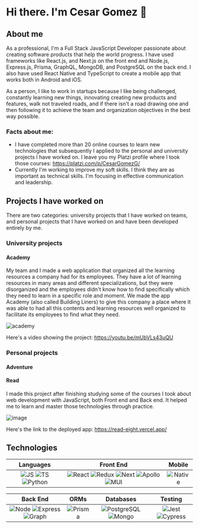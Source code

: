# Hi there. I'm Cesar Gomez 👋

## About me
As a professional, I'm a Full Stack JavaScript Developer passionate about creating software products that help the world progress. I have used frameworks like React.js, and Next.js on the front end and Node.js, Express.js, Prisma, GraphQL, MongoDB, and PostgreSQL on the back end. I also have used React Native and TypeScript to create a mobile app that works both in Android and iOS.

As a person, I like to work in startups because I like being challenged, constantly learning new things, innovating creating new products and features, walk not traveled roads, and if there isn't a road drawing one and then following it to achieve the team and organization objectives in the best way possible.

### Facts about me:
* I have completed more than 20 online courses to learn new technologies that subsequently I applied to the personal and university projects I have worked on. I leave you my Platzi profile where I took those courses: https://platzi.com/p/CesarGomezG/
* Currently I'm working to improve my soft skills. I think they are as important as technical skills. I'm focusing in effective communication and leadership.

## Projects I have worked on
There are two categories: university projects that I have worked on teams, and personal projects that I have worked on and have been developed entirely by me.

### University projects

#### Academy
My team and I made a web application that organized all the learning resources a company had for its employees. They have a lot of learning resources in many areas and different specializations, but they were disorganized and the employees didn't know how to find specifically which they need to learn in a specific role and moment. We made the app Academy (also called Building Liners) to give this company a place where it was able to had all this contents and learning resources well organized to facilitate its employees to find what they need.

![academy](https://github.com/CesarEGomezG/CesarEGomezG/assets/76894869/6ade3c6b-4d89-4875-9d60-6b9ed044f0d4)

Here's a video showing the project: https://youtu.be/mUbVLs43uQU

### Personal projects

#### Adventure

#### Read

I made this project after finishing studying some of the courses I took about web development with JavaScript, both Front end and Back end. It helped me to learn and master those technologies through practice.

![image](https://github.com/CesarEGomezG/CesarEGomezG/assets/76894869/ef6d48b0-ef8c-4df9-8332-f946bdd304f2)

Here's the link to the deployed app: https://read-eight.vercel.app/

## Technologies

| **Languages** | **Front End** | **Mobile** |
| :---: | :---: | :---: |
| ![JS](https://img.shields.io/badge/JavaScript-626370?style=for-the-badge&logo=javascript&logoColor=F7DF1E) ![TS](https://img.shields.io/badge/TypeScript-626370?style=for-the-badge&logo=typescript&logoColor=3178C6) ![Python](https://img.shields.io/badge/Python-626370?style=for-the-badge&logo=Python&logoColor=3776AB) | ![React](https://img.shields.io/badge/React.js-626370?style=for-the-badge&logo=react&logoColor=61DAFB) ![Redux](https://img.shields.io/badge/Redux-626370?style=for-the-badge&logo=Redux&logoColor=764ABC) ![Next](https://img.shields.io/badge/Next.js-626370?style=for-the-badge&logo=next.js&logoColor=000000) ![Apollo](https://img.shields.io/badge/Apollo_GraphQL-626370?style=for-the-badge&logo=apollographql&logoColor=311C87) ![MUI](https://img.shields.io/badge/Material_UI-626370?style=for-the-badge&logo=MUI&logoColor=007FFF) | ![Native](https://img.shields.io/badge/React_Native-626370?style=for-the-badge&logo=react&logoColor=ffffff) |

| **Back End** | **ORMs** | **Databases** | **Testing** |
| :---: | :---: | :---: | :---: |
| ![Node](https://img.shields.io/badge/Node.js-626370?style=for-the-badge&logo=Node.js&logoColor=339933) ![Express](https://img.shields.io/badge/Express-626370?style=for-the-badge&logo=Express&logoColor=000000) ![Graph](https://img.shields.io/badge/GraphQL-626370?style=for-the-badge&logo=GraphQL&logoColor=E10098) | ![Prisma](https://img.shields.io/badge/Prisma-626370?style=for-the-badge&logo=Prisma&logoColor=2D3748) | ![PostgreSQL](https://img.shields.io/badge/PostgreSQL-626370?style=for-the-badge&logo=PostgreSQL&logoColor=4169E1) ![Mongo](https://img.shields.io/badge/MongoDB-626370?style=for-the-badge&logo=MongoDB&logoColor=47A248) | ![Jest](https://img.shields.io/badge/Jest-626370?style=for-the-badge&logo=Jest&logoColor=C21325) ![Cypress](https://img.shields.io/badge/Cypress-626370?style=for-the-badge&logo=Cypress&logoColor=17202C) |
